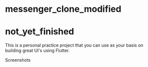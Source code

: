 # messenger_clone_modified

# not_yet_finished


This is a personal practice project that you can use as your basis on building great UI's using Flutter.

Screenshots


  
